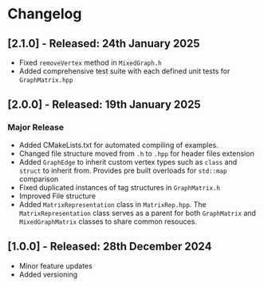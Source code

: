 # Changelog
## [2.1.0] - Released: 24th January 2025
- Fixed ``removeVertex`` method in ``MixedGraph.h``
- Added comprehensive test suite with each defined unit tests for ``GraphMatrix.hpp`` 

## [2.0.0] - Released: 19th January 2025
### Major Release
- Added CMakeLists.txt for automated compiling of examples.
- Changed file structure moved from ``.h`` to ``.hpp`` for header files extension
- Added ``GraphEdge`` to inherit custom vertex types such as ``class`` and ``struct`` to inherit from. Provides pre built overloads for ``std::map`` comparison
- Fixed duplicated instances of tag structures in ``GraphMatrix.h``
- Improved File structure
- Added ``MatrixRepresentation`` class in ``MatrixRep.hpp``. The ``MatrixRepresentation`` class serves as a parent for both ``GraphMatrix`` and ``MixedGraphMatrix`` classes to share common resouces.

## [1.0.0] - Released: 28th December 2024
- Minor feature updates
- Added versioning
